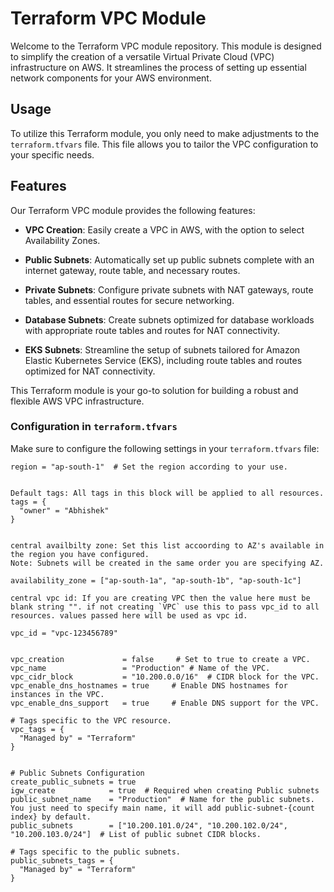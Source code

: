 # Terraform VPC Module

Welcome to the Terraform VPC module repository. This module is designed to simplify the creation of a versatile Virtual Private Cloud (VPC) infrastructure on AWS. It streamlines the process of setting up essential network components for your AWS environment.

## Usage

To utilize this Terraform module, you only need to make adjustments to the `terraform.tfvars` file. This file allows you to tailor the VPC configuration to your specific needs.


## Features

Our Terraform VPC module provides the following features:

- **VPC Creation**: Easily create a VPC in AWS, with the option to select Availability Zones.

- **Public Subnets**: Automatically set up public subnets complete with an internet gateway, route table, and necessary routes.

- **Private Subnets**: Configure private subnets with NAT gateways, route tables, and essential routes for secure networking.

- **Database Subnets**: Create subnets optimized for database workloads with appropriate route tables and routes for NAT connectivity.

- **EKS Subnets**: Streamline the setup of subnets tailored for Amazon Elastic Kubernetes Service (EKS), including route tables and routes optimized for NAT connectivity.

This Terraform module is your go-to solution for building a robust and flexible AWS VPC infrastructure.

### Configuration in `terraform.tfvars`

Make sure to configure the following settings in your `terraform.tfvars` file:

```hcl
region = "ap-south-1"  # Set the region according to your use.

```
```hcl

Default tags: All tags in this block will be applied to all resources.
tags = {
  "owner" = "Abhishek"
}

```

```hcl

central availbilty zone: Set this list accoording to AZ's available in the region you have configured.
Note: Subnets will be created in the same order you are specifying AZ.

availability_zone = ["ap-south-1a", "ap-south-1b", "ap-south-1c"]

```

```hcl
central vpc id: If you are creating VPC then the value here must be blank string "". if not creating `VPC` use this to pass vpc_id to all resources. values passed here will be used as vpc id. 

vpc_id = "vpc-123456789"
``````

```hcl

vpc_creation             = false     # Set to true to create a VPC.
vpc_name                 = "Production" # Name of the VPC.
vpc_cidr_block           = "10.200.0.0/16"  # CIDR block for the VPC.
vpc_enable_dns_hostnames = true     # Enable DNS hostnames for instances in the VPC.
vpc_enable_dns_support   = true     # Enable DNS support for the VPC.

# Tags specific to the VPC resource.
vpc_tags = {
  "Managed by" = "Terraform"
}
```

```hcl

# Public Subnets Configuration
create_public_subnets = true 
igw_create            = true  # Required when creating Public subnets
public_subnet_name    = "Production"  # Name for the public subnets. You just need to specify main name, it will add public-subnet-{count index} by default.
public_subnets        = ["10.200.101.0/24", "10.200.102.0/24", "10.200.103.0/24"]  # List of public subnet CIDR blocks.

# Tags specific to the public subnets.
public_subnets_tags = {
  "Managed by" = "Terraform"
}


```